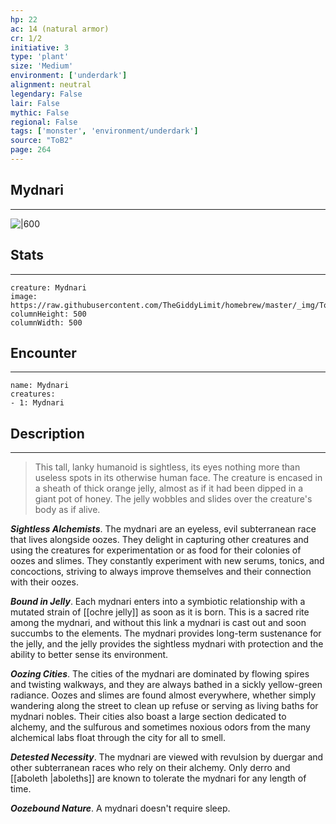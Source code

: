 ```yaml
---
hp: 22
ac: 14 (natural armor)
cr: 1/2
initiative: 3
type: 'plant'    
size: 'Medium'
environment: ['underdark']
alignment: neutral
legendary: False
lair: False
mythic: False
regional: False
tags: ['monster', 'environment/underdark']
source: "ToB2"
page: 264
---
```


## Mydnari
---

![|600](https://raw.githubusercontent.com/TheGiddyLimit/homebrew/master/_img/ToB2/creature/Mydnari.webp)

## Stats
---

```statblock
creature: Mydnari
image: https://raw.githubusercontent.com/TheGiddyLimit/homebrew/master/_img/ToB2/creature/token/Mydnari%20%28Token%29.png
columnHeight: 500
columnWidth: 500
```

## Encounter
---

```encounter-table
name: Mydnari
creatures:
- 1: Mydnari
```

## Description
---
>This tall, lanky humanoid is sightless, its eyes nothing more than useless spots in its otherwise human face. The creature is encased in a sheath of thick orange jelly, almost as if it had been dipped in a giant pot of honey. The jelly wobbles and slides over the creature's body as if alive.

**_Sightless Alchemists_**. The mydnari are an eyeless, evil subterranean race that lives alongside oozes. They delight in capturing other creatures and using the creatures for experimentation or as food for their colonies of oozes and slimes. They constantly experiment with new serums, tonics, and concoctions, striving to always improve themselves and their connection with their oozes.

**_Bound in Jelly_**. Each mydnari enters into a symbiotic relationship with a mutated strain of [[ochre jelly]] as soon as it is born. This is a sacred rite among the mydnari, and without this link a mydnari is cast out and soon succumbs to the elements. The mydnari provides long-term sustenance for the jelly, and the jelly provides the sightless mydnari with protection and the ability to better sense its environment.

**_Oozing Cities_**. The cities of the mydnari are dominated by flowing spires and twisting walkways, and they are always bathed in a sickly yellow-green radiance. Oozes and slimes are found almost everywhere, whether simply wandering along the street to clean up refuse or serving as living baths for mydnari nobles. Their cities also boast a large section dedicated to alchemy, and the sulfurous and sometimes noxious odors from the many alchemical labs float through the city for all to smell.

**_Detested Necessity_**. The mydnari are viewed with revulsion by duergar and other subterranean races who rely on their alchemy. Only derro and [[aboleth \|aboleths]] are known to tolerate the mydnari for any length of time.

**_Oozebound Nature_**. A mydnari doesn't require sleep.






